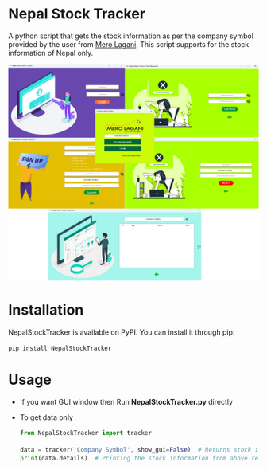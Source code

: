 # Nepal Stock Tracker

A python script that gets the stock information as per the company symbol
provided by the user from [Mero Lagani](https://merolagani.com/LatestMarket.aspx). This
script supports for the stock information of Nepal only.

<img src="https://github.com/ghanteyyy/NepalStockTracker/raw/main/NepalStockTracker/assets/1.png">

# Installation

NepalStockTracker is available on PyPI. You can install it through pip:

`pip install NepalStockTracker`

# Usage

- If you want GUI window then Run **NepalStockTracker.py** directly

- To get data only

  ```python
  from NepalStockTracker import tracker

  data = tracker('Company Symbol', show_gui=False)  # Returns stock information of the given company symbol
  print(data.details)  # Printing the stock information from above returned data
  ```
